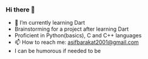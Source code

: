### Hi there 👋

- 🌱 I’m currently learning Dart
- Brainstorming for a project after learning Dart
- Proficient in Python(basics), C and C++ languages
- 📫 How to reach me: asifbarakat2001@gmail.com
- I can be humorous if needed to be 

